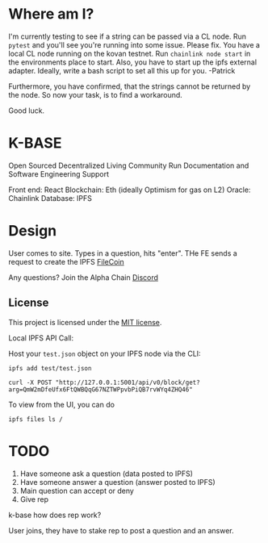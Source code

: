 # Where am I?

I'm currently testing to see if a string can be passed via a CL node. Run `pytest` and you'll see you're running into some issue. Please fix. You have a local CL node running on the kovan testnet. Run `chainlink node start` in the environments place to start. Also, you have to start up the ipfs external adapter. Ideally, write a bash script to set all this up for you. -Patrick 

Furthermore, you have confirmed, that the strings cannot be returned by the node. So now your task, is to find a workaround. 

Good luck. 

# K-BASE

Open Sourced Decentralized Living Community Run Documentation and Software Engineering Support

Front end: React
Blockchain: Eth (ideally Optimism for gas on L2)
Oracle: Chainlink
Database: IPFS

# Design

User comes to site. Types in a question, hits "enter".
THe FE sends a request to create the IPFS [FileCoin](https://proto.school/verifying-storage-on-filecoin/02)

Any questions? Join the Alpha Chain [Discord](https://discord.gg/g6Wfc297Yy)

## License

This project is licensed under the [MIT license](LICENSE).

Local IPFS API Call:

Host your `test.json` object on your IPFS node via the CLI:

```
ipfs add test/test.json
```

```
curl -X POST "http://127.0.0.1:5001/api/v0/block/get?arg=QmW2mDfeUfx6FtQWBQqG67NZTWPpvbPiQB7rvWYq4ZHQ46"
```

To view from the UI, you can do

```
ipfs files ls /
```

# TODO
1. Have someone ask a question (data posted to IPFS)
2. Have someone answer a question (answer posted to IPFS)
3. Main question can accept or deny
4. Give rep




k-base
how does rep work?

User joins, they have to stake rep to post a question and an answer. 


